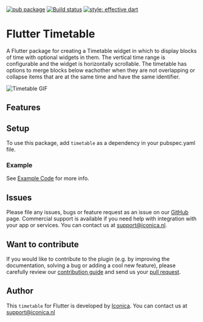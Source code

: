 [![pub package](https://img.shields.io/pub/v/flutter_timetable.svg)](https://github.com/Iconica-Development) [![Build status](https://img.shields.io/github/workflow/status/Iconica-Development/flutter_timetable/CI)](https://github.com/Iconica-Development/flutter_timetable/actions/new) [![style: effective dart](https://img.shields.io/badge/style-effective_dart-40c4ff.svg)](https://github.com/tenhobi/effective_dart) 
# Flutter Timetable
A Flutter package for creating a Timetable widget in which to display blocks of time with optional widgets in them.
The vertical time range is configurable and the widget is horizontally scrollable. The timetable has options to merge blocks below eachother when they are not overlapping or collapse items that are at the same time and have the same identifier.

![Timetable GIF](flutter_timetable.gif)

## Features
## Setup

To use this package, add `timetable` as a dependency in your pubspec.yaml file.

### Example

See [Example Code](example/lib/main.dart) for more info.

## Issues

Please file any issues, bugs or feature request as an issue on our [GitHub](https://github.com/Iconica-Development/flutter_date_time_picker/pulls) page. Commercial support is available if you need help with integration with your app or services. You can contact us at [support@iconica.nl](mailto:support@iconica.nl).

## Want to contribute

If you would like to contribute to the plugin (e.g. by improving the documentation, solving a bug or adding a cool new feature), please carefully review our [contribution guide](../CONTRIBUTING.md) and send us your [pull request](https://github.com/Iconica-Development/flutter_date_time_picker/pulls).

## Author

This `timetable` for Flutter is developed by [Iconica](https://iconica.nl). You can contact us at <support@iconica.nl>